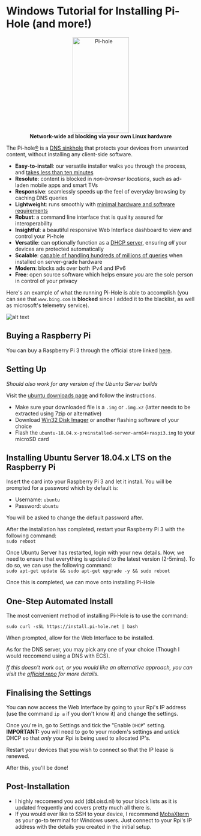 # Windows Tutorial for Installing Pi-Hole (and more!)
<p align="center">
<a href="https://pi-hole.net"><img src="https://pi-hole.github.io/graphics/Vortex/Vortex_with_text.png" width="150" height="255" alt="Pi-hole"></a><br/>
<b>Network-wide ad blocking via your own Linux hardware</b><br/>
</p>

The Pi-hole[®](https://pi-hole.net/trademark-rules-and-brand-guidelines/) is a [DNS sinkhole](https://en.wikipedia.org/wiki/DNS_Sinkhole) that protects your devices from unwanted content, without installing any client-side software.

- **Easy-to-install**: our versatile installer walks you through the process, and [takes less than ten minutes](https://www.youtube.com/watch?v=vKWjx1AQYgs)
- **Resolute**: content is blocked in _non-browser locations_, such as ad-laden mobile apps and smart TVs
- **Responsive**: seamlessly speeds up the feel of everyday browsing by caching DNS queries
- **Lightweight**: runs smoothly with [minimal hardware and software requirements](https://discourse.pi-hole.net/t/hardware-software-requirements/273)
- **Robust**: a command line interface that is quality assured for interoperability
- **Insightful**: a beautiful responsive Web Interface dashboard to view and control your Pi-hole
- **Versatile**: can optionally function as a [DHCP server](https://discourse.pi-hole.net/t/how-do-i-use-pi-holes-built-in-dhcp-server-and-why-would-i-want-to/3026), ensuring *all* your devices are protected automatically
- **Scalable**: [capable of handling hundreds of millions of queries](https://pi-hole.net/2017/05/24/how-much-traffic-can-pi-hole-handle/) when installed on server-grade hardware
- **Modern**: blocks ads over both IPv4 and IPv6
- **Free**: open source software which helps ensure _you_ are the sole person in control of your privacy

Here's an example of what the running Pi-Hole is able to accomplish (you can see that `www.bing.com` is **blocked** since I added it to the blacklist, as well as microsoft's telemetry service).

![alt text](https://github.com/akiratwang/Network-Wide-AdBlocking-using-Ubuntu-Server/blob/master/web_interface.PNG)

## Buying a Raspberry Pi
You can buy a Raspberry Pi 3 through the official store linked [here](https://raspberry.piaustralia.com.au/raspberry-pi-3-model-b).

## Setting Up
*Should also work for any version of the Ubuntu Server builds*

Visit the [ubuntu downloads page](https://www.ubuntu.com/download/iot/raspberry-pi-2-3) and follow the instructions.
- Make sure your downloaded file is a `.img` or `.img.xz` (latter needs to be extracted using 7zip or alternative)
- Download [Win32 Disk Imager](https://sourceforge.net/projects/win32diskimager/files/latest/download) or another flashing software of your choice
- Flash the `ubuntu-18.04.x-preinstalled-server-arm64+raspi3.img` to your microSD card

## Installing Ubuntu Server 18.04.x LTS on the Raspberry Pi
Insert the card into your Raspberry Pi 3 and let it install. You will be prompted for a password which by default is:  
- Username: `ubuntu`
- Password: `ubuntu`

You will be asked to change the default password after.

After the installation has completed, restart your Raspberry Pi 3 with the following command:  
`sudo reboot`

Once Ubuntu Server has restarted, login with your new details. Now, we need to ensure that everything is updated to the latest version (2-5mins). To do so, we can use the following command:  
`sudo apt-get update && sudo apt-get upgrade -y && sudo reboot`

Once this is completed, we can move onto installing Pi-Hole

## One-Step Automated Install
The most convenient method of installing Pi-Hole is to use the command:

`sudo curl -sSL https://install.pi-hole.net | bash`

When prompted, allow for the Web Interface to be installed.

As for the DNS server, you may pick any one of your choice (Though I would reccomend using a DNS with ECS).

*If this doesn't work out, or you would like an alternative approach, you can visit the [official repo](https://github.com/pi-hole/pi-hole) for more details.*

## Finalising the Settings
You can now access the Web Interface by going to your Rpi's IP address (use the command `ip a` if you don't know it) and change the settings. 

Once you're in, go to Settings and tick the "Enable `DHCP`" setting. **IMPORTANT:** you will need to go to your modem's settings and *untick* DHCP so that *only* your Rpi is being used to allocated IP's. 

Restart your devices that you wish to connect so that the IP lease is renewed.

After this, you'll be done!

## Post-Installation
- I highly reccomend you add (dbl.oisd.nl) to your block lists as it is updated frequently and covers pretty much all there is.
- If you would ever like to SSH to your device, I recommend [MobaXterm](https://mobaxterm.mobatek.net/) as your go-to terminal for Windows users. Just connect to your Rpi's IP address with the details you created in the initial setup.


